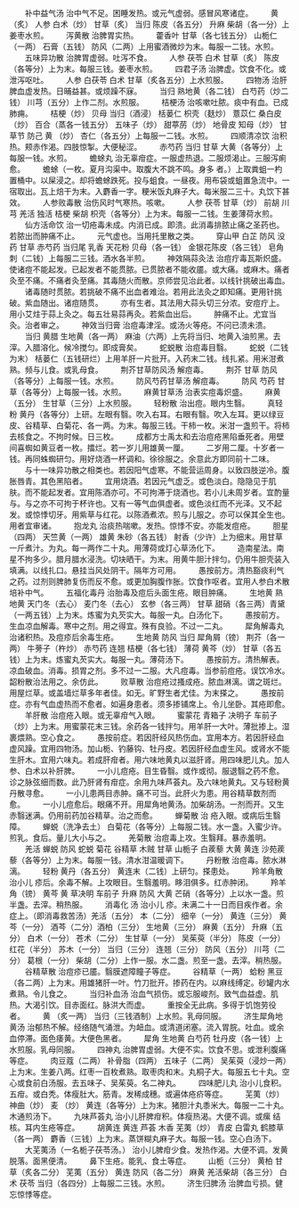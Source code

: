 <!-- { "loadSidebar": true } -->
　　补中益气汤 治中气不足。困睡发热。或元气虚弱。感冒风寒诸症。
　　黄 （炙） 人参 白术（炒） 甘草（炙） 当归 陈皮（各五分） 升麻 柴胡（各一分）上姜枣水煎。
　　泻黄散 治脾胃实热。
　　藿香叶 甘草（各七钱五分） 山栀仁（一两） 石膏（五钱） 防风（二两）上用蜜酒微炒为末。每服一二钱。水煎。
　　五味异功散 治脾胃虚弱。吐泻不食。
　　人参 茯苓 白术 甘草（炙） 陈皮（各等分）上为末。每服三钱。姜枣水煎。
　　四君子汤 治脾虚。饮食不化。或泄泻呕吐。
　　人参 白茯苓 白术 甘草（炙各五分）上水煎服。
　　四物汤 治肝脾血虚发热。日晡益甚。或烦躁不寐。
　　当归 熟地黄（各二钱） 白芍药（炒二钱） 川芎（五分）上作二剂。水煎服。
　　桔梗汤 治咳嗽吐脓。痰中有血。已成肺痈。
　　桔梗（炒） 贝母 当归（酒浸） 栝蒌仁 枳壳（麸炒） 薏苡仁 桑白皮（炒） 百合（蒸各一钱五分） 五味子（炒） 甜葶苈（炒） 地骨皮 知母（炒） 甘草节 防己 黄 （炒） 杏仁（各五分）上每服一二钱。水煎。
　　四顺清凉饮 治积热。颊赤作渴。四肢惊掣。大便秘涩。
　　赤芍药 当归 甘草 大黄（各等分）上每服一钱。水煎。
　　蟾蜍丸 治无辜疳症。一服虚热退。二服烦渴止。三服泻痢愈。
　　蟾蜍（一枚。夏月沟渠中。取腹大不跳不鸣。身多 者。）上取粪蛆一杓置桶中。以屎浸之。却将蟾蜍跌死。投与蛆食。一昼夜。用布袋或蛆置急流中。一宿取出。瓦上焙干为末。入麝香一字。粳米饭丸麻子大。每米服二三十。丸饮下甚效。
　　人参败毒散 治伤风时气寒热。咳嗽。
　　人参 茯苓 甘草（炒） 前胡 川芎 羌活 独活 桔梗 柴胡 枳壳（各等分）上为末。每服一二钱。生姜薄荷水煎。
　　仙方活命饮 治一切疮毒未成。内消已成。即溃。此消毒排脓止痛之圣药也。若脓出而肿痛不止。
　　元气虚也。当用托里散之类。
　　穿山甲 白芷 防风 没药 甘草 赤芍药 当归尾 乳香 天花粉 贝母（各一钱） 金银花陈皮（各三钱） 皂角刺（二钱）上每服二三钱。酒水各半煎。
　　神效隔蒜灸法 治痘疔毒瓦斯炽盛。使诸痘不能起发。已起发者不能贯脓。已贯脓者不能收靥。或大痛。或麻木。痛者灸至不痛。不痛者灸至痛。其毒随火而散。京师尝见治此者。以线针挑破出毒血。
　　诸毒随时贯脓。若挑破不痛不出血者难治。若用此法灸之即知痛。更用针挑破。紫血随出。诸痘随贯。
　　亦有生者。其法用大蒜头切三分浓。安痘疔上。用小艾炷于蒜上灸之。每五壮易蒜再灸。若紫血出后。
　　肿痛不止。尤宜当灸。治者审之。
　　神效当归膏 治痘毒津淫。或汤火等疮。不问已溃未溃。
　　当归 黄腊 生地黄（各一两） 麻油（六两）上先将当归、地黄入油煎黑。去滓。入腊溶化。候冷搅匀。即成膏矣。
　　蛇蜕散 治痘毒目翳。
　　蛇蜕（二钱为末） 栝蒌仁（五钱研烂）上用羊肝一片批开。入药末二钱。线扎紧。用米泔煮熟。频与儿食。或乳母食。
　　荆芥甘草防风汤 解痘毒。
　　荆芥 甘草 防风（各等分）上每服一钱。水煎。
　　防风芍药甘草汤 解痘毒。
　　防风 芍药 甘草（各等分）上每服一钱。水煎。
　　麻黄甘草汤 治表实痘毒炽盛。
　　麻黄（五分） 生甘草（三分）上水煎服。
　　轻粉散 治出痘。眼内生翳。
　　真轻粉 黄丹（各等分）上研。左眼有翳。吹入右耳。右眼有翳。吹入左耳。更以绿豆皮、谷精草、白菊花、各一两。为末。每服三钱。干柿一枚。米泔一盏煎干。将柿去核食之。不拘时候。日三枚。
　　成都方士禹太和去治痘疮黑陷垂死者。用壁间喜蜘如黄豆者一枚。擂烂。若一岁儿用雄黄一厘。
　　二岁用二厘。十岁者一钱。再同蛛蜘研匀。用好烧酒一杯调和。徐徐服之。余意此方即同前十二味。
　　与十一味异功散之相类也。若因阳气虚寒。不能营运周身。以致四肢逆冷。腹胀唇青。其色黑陷者。
　　宜用烧酒。若因元气虚乏。或色淡白。隐隐见于肌肤。而不能起发者。宜用陈酒亦可。不可拘滞于烧酒也。若小儿未周岁者。宜酌量与。与之亦不可拘于杯许也。又有一等气血俱虚者。或色淡红而不光泽。又不起发。或惊悸切牙。用紫草与红花。以陈酒煮浓。煎与儿服之。亦可以保其全生也。用者宜审诸。
　　抱龙丸 治痰热喘嗽。发热。惊悸不安。亦能发痘疮。
　　胆星（四两） 天竺黄（一两） 雄黄 朱砂（各五钱） 射香（少许）上为细末。用甘草一斤煮汁。为丸。每一两作二十丸。用薄荷或灯心草汤化下。
　　造南星法。南星不拘多少。腊月腊水浸洗。切块晒干。为末。用黄牛胆汁拌匀。仍用牛胆壳装入填满。以线扎口。悬挂当风处阴干。隔年方可用。
　　愚按前方。清热豁痰利气之药。过剂则脾肺复伤而反不愈。或更加胸腹作胀。饮食作呕者。宜用人参白术散培补中气。
　　五福化毒丹 治胎毒及痘后头面生疮。眼目肿痛。
　　生地黄 熟地黄 天门冬（去心） 麦门冬（去心） 玄参（各三两） 甘草 甜硝（各三两）青黛（一两五钱）上为末。炼蜜为丸芡实大。每服一丸。白汤化下。
　　愚按前方。生血凉血解毒。寒中之剂。用之得宜。殊有良验。不过一二丸。
　　犀角解毒丸 治诸积热。及痘疹后余毒生疮。
　　生地黄 防风 当归 犀角屑（镑） 荆芥（各一两） 牛蒡子（杵炒） 赤芍药 连翘 桔梗（各七钱） 薄荷 黄芩（炒） 甘草（各五钱）上为末。炼蜜丸芡实大。每服一丸。薄荷汤下。
　　愚按前方。清热解表。凉血破血。消毒。损胃之剂。多不过一二服。大凡痘毒。当参前痘疮。误饮冷水。韶粉散治法用之。余仿此。
　　败草散 治痘疮过搔成疮。脓血淋漓。谓之斑烂。用屋烂草。或盖墙烂草多年者佳。如无。旷野生者尤佳。为末搽之。
　　愚按前症。亦有气血虚热而不愈者。如遍身患者。须多掺铺席上。令儿坐卧。其疮即愈。
　　羊肝散 治痘疮入眼。或无辜疳气入眼。
　　蜜蒙花 青箱子 决明子 车前子（炒）上为末。用蜜蒙花末三钱。余药各一钱拌匀。用羊肝一大叶。薄批掺上。湿裹煨熟。空心食之。
　　愚按前症。若因肝经风热伤血。宜用本方。若因肝经血虚风躁。宜用四物汤。加山栀、钓藤钩、牡丹皮。若因肝经血虚生风。或肾水不能生肝木。宜用六味丸。若成肝疳者。用六味地黄丸以滋肝肾。用四味肥儿丸。加人参、白术以补肝脾。
　　一小儿痘疮。目生昏翳。或作或彻。服退翳之药不愈。诊之脉弦细而数。此乃肝肾有疳症。余用九味芦荟丸。及六味地黄丸。又与轻粉黄丹散寻愈。
　　一小儿患两目赤肿。痛不可当。此肝火为患。用谷精草数剂而愈。
　　一小儿痘愈后。眼痛不开。用犀角地黄汤。加柴胡汤。一剂而开。又生赤翳迷满。仍用前药加谷精草。治之而愈。
　　蝉菊散 治 疮入眼。或病后生翳障。
　　蝉蜕（洗净去土） 白菊花（各等分）上每服二钱。水一盏。入蜜少许。煎乳。食后。量儿大小与之。
　　羌菊散 治痘毒上攻。生翳拜。暴赤羞明。
　　羌活 蝉蜕 防风 蛇蜕 菊花 谷精草 木贼 甘草 山栀子 白蒺藜 大黄 黄连 沙苑蒺藜（各等分）上为末。每服一钱。清水泔温暖调下。
　　丹粉散 治痘毒。脓水淋漓。
　　轻粉 黄丹（各五分） 黄连末（二钱）上研匀。搽患处。
　　羚羊角散 治小儿 疹后。余毒不解。上攻眼目。生翳羞明。眵泪俱多。红赤肿闭。
　　羚羊角（镑） 黄芩 黄 草决明 车前子 升麻 防风 大黄 芒硝（各等分）上以水一盏。煎半盏。去滓。稍热服。
　　消毒化 汤 治小儿 疹。未满二十一日而目疾作者。余症上。（即消毒救苦汤）羌活（五分） 本（二分） 细辛（一分） 黄连（三分） 黄芩（一分） 酒芩（二分）酒柏（三分） 生地黄（三分） 麻黄（五分） 升麻（五分） 白术（一分） 苍术（二分） 生甘草（一分） 吴茱萸（半分） 陈皮（一分） 红花（半分） 苏木（一分） 当归（三分） 连翘（三分） 防风（五分） 川芎（二分） 葛根（一分） 柴胡（二分）上作一服。水二盏。煎至一盏。去滓。稍热服。
　　谷精草散 治痘疹已靥。翳膜遮障瞳子等症。
　　谷精草（一两） 蛤粉 黑豆（各二两）上为末。用雄猪肝一叶。竹刀批开。掺药在内。以麻线缚定。砂罐内水煮熟。令儿食之。
　　当归补血汤 治血气损伤。或忘服峻剂。致气血益虚。肌热。大渴引饮。目赤面红。脉洪大而虚。
　　重按全无此病。多得于饥饱劳役者。
　　黄 （炙一两） 当归（三钱酒制）上水煎。乳母同服。
　　济生犀角地黄汤 治郁热不解。经络随气涌泄。为衄血。或清道闭塞。流入胃脘。吐血。或余血停滞。面色痿黄。大便色黑者。
　　犀角 生地黄 白芍药 牡丹皮（各一钱）上水煎服。乳母同服。
　　四神丸 治脾胃虚弱。大便不实。饮食不思。或泄利腹痛等症。
　　肉豆蔻（二两） 补骨脂（四两） 五味子（二两） 吴茱萸（浸炒一两）上为末。生姜八两。红枣一百枚煮熟。取枣肉和末。丸桐子大。每服五七十丸。空心或食前白汤服。去五味子、吴茱萸。名二神丸。
　　四味肥儿丸 治小儿食积。五疳。或白秃。体瘦肚大。筋青。发稀成穗。或遍体疮疥等症。
　　芜荑（炒） 神曲（炒） 麦 （炒） 黄连（各等分）上为末。猪胆汁丸黍米大。每服一二十丸。木通煎汤下。
　　九味芦荟丸 治小儿肝脾疳积。体瘦热渴。大便不调。或瘰 结核。耳内生疮等症。
　　胡黄连 黄连 芦荟 木香 芜荑（炒） 青皮 白雷丸 鹤膝草（各一两） 麝香（三钱）上为末。蒸饼糊丸麻子大。每服一钱。空心白汤下。
　　大芜荑汤（一名栀子茯苓汤。） 治小儿脾疳少食。发热作渴。大便不调。发黄脱落。面黑便清。
　　鼻下生疮。能乳、食土等症。
　　山栀（三分） 黄柏 甘草（炙各二分） 芜荑（五分） 黄连 防风（各二分） 麻黄 羌活柴胡（各三分） 白术 茯苓 当归（各四分）上每服二三钱。水煎。
　　济生归脾汤 治脾血亏损。健忘惊悸等症。
